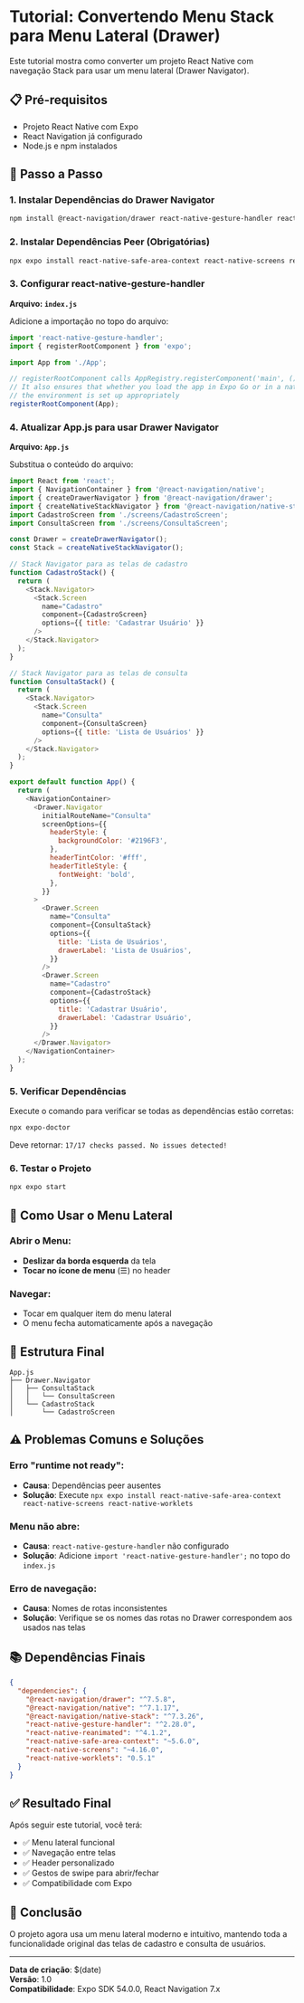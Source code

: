 # Tutorial: Convertendo Menu Stack para Menu Lateral (Drawer)

Este tutorial mostra como converter um projeto React Native com navegação Stack para usar um menu lateral (Drawer Navigator).

## 📋 Pré-requisitos

- Projeto React Native com Expo
- React Navigation já configurado
- Node.js e npm instalados

## 🚀 Passo a Passo

### 1. Instalar Dependências do Drawer Navigator

```bash
npm install @react-navigation/drawer react-native-gesture-handler react-native-reanimated
```

### 2. Instalar Dependências Peer (Obrigatórias)

```bash
npx expo install react-native-safe-area-context react-native-screens react-native-worklets
```

### 3. Configurar react-native-gesture-handler

**Arquivo: `index.js`**

Adicione a importação no topo do arquivo:

```javascript
import 'react-native-gesture-handler';
import { registerRootComponent } from 'expo';

import App from './App';

// registerRootComponent calls AppRegistry.registerComponent('main', () => App);
// It also ensures that whether you load the app in Expo Go or in a native build,
// the environment is set up appropriately
registerRootComponent(App);
```

### 4. Atualizar App.js para usar Drawer Navigator

**Arquivo: `App.js`**

Substitua o conteúdo do arquivo:

```javascript
import React from 'react';
import { NavigationContainer } from '@react-navigation/native';
import { createDrawerNavigator } from '@react-navigation/drawer';
import { createNativeStackNavigator } from '@react-navigation/native-stack';
import CadastroScreen from './screens/CadastroScreen';
import ConsultaScreen from './screens/ConsultaScreen';

const Drawer = createDrawerNavigator();
const Stack = createNativeStackNavigator();

// Stack Navigator para as telas de cadastro
function CadastroStack() {
  return (
    <Stack.Navigator>
      <Stack.Screen
        name="Cadastro"
        component={CadastroScreen}
        options={{ title: 'Cadastrar Usuário' }}
      />
    </Stack.Navigator>
  );
}

// Stack Navigator para as telas de consulta
function ConsultaStack() {
  return (
    <Stack.Navigator>
      <Stack.Screen
        name="Consulta"
        component={ConsultaScreen}
        options={{ title: 'Lista de Usuários' }}
      />
    </Stack.Navigator>
  );
}

export default function App() {
  return (
    <NavigationContainer>
      <Drawer.Navigator 
        initialRouteName="Consulta"
        screenOptions={{
          headerStyle: {
            backgroundColor: '#2196F3',
          },
          headerTintColor: '#fff',
          headerTitleStyle: {
            fontWeight: 'bold',
          },
        }}
      >
        <Drawer.Screen
          name="Consulta"
          component={ConsultaStack}
          options={{
            title: 'Lista de Usuários',
            drawerLabel: 'Lista de Usuários',
          }}
        />
        <Drawer.Screen
          name="Cadastro"
          component={CadastroStack}
          options={{
            title: 'Cadastrar Usuário',
            drawerLabel: 'Cadastrar Usuário',
          }}
        />
      </Drawer.Navigator>
    </NavigationContainer>
  );
}
```

### 5. Verificar Dependências

Execute o comando para verificar se todas as dependências estão corretas:

```bash
npx expo-doctor
```

Deve retornar: `17/17 checks passed. No issues detected!`

### 6. Testar o Projeto

```bash
npx expo start
```

## 🎯 Como Usar o Menu Lateral

### Abrir o Menu:
- **Deslizar da borda esquerda** da tela
- **Tocar no ícone de menu** (☰) no header

### Navegar:
- Tocar em qualquer item do menu lateral
- O menu fecha automaticamente após a navegação

## 📱 Estrutura Final

```
App.js
├── Drawer.Navigator
│   ├── ConsultaStack
│   │   └── ConsultaScreen
│   └── CadastroStack
│       └── CadastroScreen
```


## ⚠️ Problemas Comuns e Soluções

### Erro "runtime not ready":
- **Causa**: Dependências peer ausentes
- **Solução**: Execute `npx expo install react-native-safe-area-context react-native-screens react-native-worklets`

### Menu não abre:
- **Causa**: `react-native-gesture-handler` não configurado
- **Solução**: Adicione `import 'react-native-gesture-handler';` no topo do `index.js`

### Erro de navegação:
- **Causa**: Nomes de rotas inconsistentes
- **Solução**: Verifique se os nomes das rotas no Drawer correspondem aos usados nas telas

## 📚 Dependências Finais

```json
{
  "dependencies": {
    "@react-navigation/drawer": "^7.5.8",
    "@react-navigation/native": "^7.1.17",
    "@react-navigation/native-stack": "^7.3.26",
    "react-native-gesture-handler": "^2.28.0",
    "react-native-reanimated": "^4.1.2",
    "react-native-safe-area-context": "~5.6.0",
    "react-native-screens": "~4.16.0",
    "react-native-worklets": "0.5.1"
  }
}
```

## ✅ Resultado Final

Após seguir este tutorial, você terá:
- ✅ Menu lateral funcional
- ✅ Navegação entre telas
- ✅ Header personalizado
- ✅ Gestos de swipe para abrir/fechar
- ✅ Compatibilidade com Expo

## 🎉 Conclusão

O projeto agora usa um menu lateral moderno e intuitivo, mantendo toda a funcionalidade original das telas de cadastro e consulta de usuários.

---

**Data de criação**: $(date)  
**Versão**: 1.0  
**Compatibilidade**: Expo SDK 54.0.0, React Navigation 7.x
